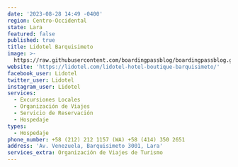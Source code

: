 ```yaml
---
date: '2023-08-28 14:49 -0400'
region: Centro-Occidental
state: Lara
featured: false
published: true
title: Lidotel Barquisimeto
image: >-
  https://raw.githubusercontent.com/boardingpassblog/boardingpassblog.github.io/main/assets/images/LIDO-BQTO-LOGO.jpg
website: 'https://lidotel.com/lidotel-hotel-boutique-barquisimeto/'
facebook_user: Lidotel
twitter_user: Lidotel
instagram_user: Lidotel
services:
  - Excursiones Locales
  - Organización de Viajes
  - Servicio de Reservación
  - Hospedaje
types:
  - Hospedaje
phone_number: +58 (212) 212 1157 (WA) +58 (414) 350 2651
address: 'Av. Venezuela, Barquisimeto 3001, Lara'
services_extra: Organización de Viajes de Turismo
---
```

